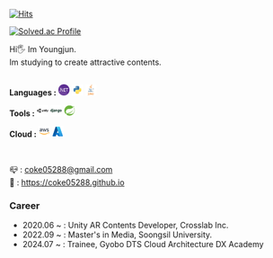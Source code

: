 [![Hits](https://hits.seeyoufarm.com/api/count/incr/badge.svg?url=https%3A%2F%2Fgithub.com%2Fcoke05288&count_bg=%23000000&title_bg=%23D92A4A&icon=letsencrypt.svg&icon_color=%23E7E7E7&title=HITS&edge_flat=false)](https://hits.seeyoufarm.com)

[![Solved.ac Profile](http://mazassumnida.wtf/api/v2/generate_badge?boj=coke05288)](https://solved.ac/coke05288/)  

<div>
Hi🖐️ Im Youngjun.  <br>
Im studying to create attractive contents.  <br>
</div>

  <br>

**Languages :**
<code><img height="20" src="https://raw.githubusercontent.com/github/explore/80688e429a7d4ef2fca1e82350fe8e3517d3494d/topics/dotnet/dotnet.png"></code>
<code><img height="20" src="https://raw.githubusercontent.com/github/explore/80688e429a7d4ef2fca1e82350fe8e3517d3494d/topics/python/python.png"></code>
<code><img height="20" src="https://raw.githubusercontent.com/github/explore/80688e429a7d4ef2fca1e82350fe8e3517d3494d/topics/java/java.png"></code>

**Tools :**
<code><img height="20" src="https://raw.githubusercontent.com/github/explore/80688e429a7d4ef2fca1e82350fe8e3517d3494d/topics/unity/unity.png"></code>
<code><img height="20" src="https://raw.githubusercontent.com/github/explore/80688e429a7d4ef2fca1e82350fe8e3517d3494d/topics/django/django.png"></code>
<code><img height="20" src="https://raw.githubusercontent.com/github/explore/80688e429a7d4ef2fca1e82350fe8e3517d3494d/topics/spring-boot/spring-boot.png"></code>

**Cloud :**
<code><img height="20" src="https://raw.githubusercontent.com/github/explore/80688e429a7d4ef2fca1e82350fe8e3517d3494d/topics/aws/aws.png"></code>
<code><img height="20" src="https://raw.githubusercontent.com/github/explore/80688e429a7d4ef2fca1e82350fe8e3517d3494d/topics/azure/azure.png"></code>

  <br>  
  
📪 : coke05288@gmail.com  </br>
🧷 : https://coke05288.github.io  </br>

### Career

- 2020.06 ~ : Unity AR Contents Developer, Crosslab Inc.
- 2022.09 ~ : Master's in Media, Soongsil University.
- 2024.07 ~ : Trainee, Gyobo DTS Cloud Architecture DX Academy
  
